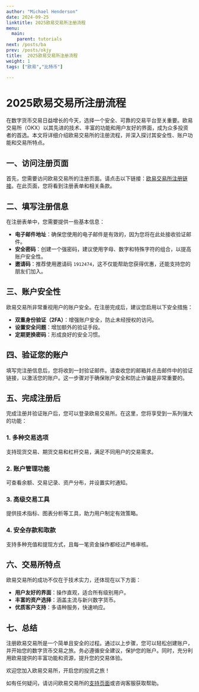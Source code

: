 ```yaml
---
author: "Michael Henderson"
date: 2024-09-25
linktitle: 2025欧易交易所注册流程
menu:
  main:
    parent: tutorials
next: /posts/ba
prev: /posts/okjy
title:  2025欧易交易所注册流程
weight: 1
tags: ["欧易","比特币"]

---
```


# 2025欧易交易所注册流程

在数字货币交易日益增长的今天，选择一个安全、可靠的交易平台至关重要。欧易交易所（OKX）以其先进的技术、丰富的功能和用户友好的界面，成为众多投资者的首选。本文将详细介绍欧易交易所的注册流程，并深入探讨其安全性、账户功能和交易所特点。

## 一、访问注册页面

首先，您需要访问欧易交易所的注册页面。请点击以下链接：[欧易交易所注册链接](https://okx.com/join/1912474)。在此页面，您将看到注册表单和相关条款。

## 二、填写注册信息

在注册表单中，您需要提供一些基本信息：

- **电子邮件地址**：确保您使用的电子邮件是有效的，因为您将在此处接收验证邮件。
- **安全密码**：创建一个强密码，建议使用字母、数字和特殊字符的组合，以提高账户安全性。
- **邀请码**：推荐使用邀请码 `1912474`，这不仅能帮助您获得优惠，还能支持您的朋友们加入。

## 三、账户安全性

欧易交易所非常重视用户的账户安全。在注册完成后，建议您启用以下安全措施：

- **双重身份验证（2FA）**：增强账户安全，防止未经授权的访问。
- **设置安全问题**：增加额外的验证手段。
- **定期更换密码**：形成良好的安全习惯。

## 四、验证您的账户

填写完注册信息后，您将收到一封验证邮件。请查收您的邮箱并点击邮件中的验证链接，以激活您的账户。这一步骤对于确保账户安全和防止诈骗是非常重要的。

## 五、完成注册后

完成注册并验证账户后，您可以登录欧易交易所。在这里，您将享受到一系列强大的功能：

### 1. 多种交易选项

支持现货交易、期货交易和杠杆交易，满足不同用户的交易需求。

### 2. 账户管理功能

可查看余额、交易记录、资产分布，并设置实时通知。

### 3. 高级交易工具

提供技术指标、图表分析等工具，助力用户制定有效策略。

### 4. 安全存款和取款

支持多种充值和提现方式，且每一笔资金操作都经过严格审核。

## 六、交易所特点

欧易交易所的成功不仅在于技术实力，还体现在以下方面：

- **用户友好的界面**：操作直观，适合所有级别用户。
- **丰富的资产选择**：涵盖主流与新兴数字货币。
- **优质客户支持**：多语种服务，快速响应。

## 七、总结

注册欧易交易所是一个简单且安全的过程。通过以上步骤，您可以轻松创建账户，并开始您的数字货币交易之旅。务必遵循安全建议，保护您的账户。同时，充分利用欧易提供的丰富功能和资源，提升您的交易体验。

欢迎您加入欧易交易所，开启您的投资之旅！

如有任何疑问，请访问欧易交易所的[支持页面](https://www.okx.com/help-center)或咨询客服获取帮助。
